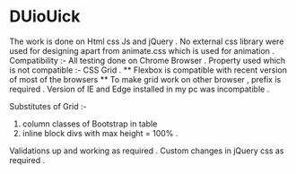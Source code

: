 # DUioUick
The work is done on Html css Js and jQuery . No external css library were used for designing apart from animate.css which is used for animation . 
Compatibility :- All testing done on Chrome Browser . 
Property used which is not compatible :- CSS Grid . 
** Flexbox is compatible with recent version of most of the browsers **
To make grid work on other browser , prefix is required . Version of IE and Edge installed in my pc was incompatible . 

Substitutes of Grid  :- 
1) column classes of Bootstrap in table   
2) inline block divs with max height = 100% . 



Validations up and working as required . 
Custom changes in jQuery css as required . 


